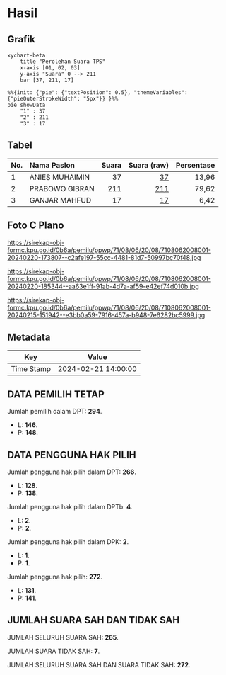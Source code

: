 # Hasil

## Grafik

```mermaid
xychart-beta
    title "Perolehan Suara TPS"
    x-axis [01, 02, 03]
    y-axis "Suara" 0 --> 211
    bar [37, 211, 17]
```

```mermaid
%%{init: {"pie": {"textPosition": 0.5}, "themeVariables": {"pieOuterStrokeWidth": "5px"}} }%%
pie showData
    "1" : 37
    "2" : 211
    "3" : 17
```

## Tabel

| No. | Nama Paslon    | Suara | Suara (raw) | Persentase |
|:--- |:-------------- | -----:| -----------:| ----------:|
| 1   | ANIES MUHAIMIN | 37    | [37][p-1]   | 13,96      |
| 2   | PRABOWO GIBRAN | 211   | [211][p-2]  | 79,62      |
| 3   | GANJAR MAHFUD  | 17    | [17][p-3]   | 6,42       |


[p-1]: https://github.com/gigit-pemilu/pemilu-2024-71-sulawesi-utara/blob/main/pilpres/hitung-suara/sub/71-sulawesi-utara/sub/08-bolaang-mongondow-utara/sub/06-pinogaluman/sub/2008-tuntulow/sub/001-tps/sub/paslon-1.txt
[p-2]: https://github.com/gigit-pemilu/pemilu-2024-71-sulawesi-utara/blob/main/pilpres/hitung-suara/sub/71-sulawesi-utara/sub/08-bolaang-mongondow-utara/sub/06-pinogaluman/sub/2008-tuntulow/sub/001-tps/sub/paslon-2.txt
[p-3]: https://github.com/gigit-pemilu/pemilu-2024-71-sulawesi-utara/blob/main/pilpres/hitung-suara/sub/71-sulawesi-utara/sub/08-bolaang-mongondow-utara/sub/06-pinogaluman/sub/2008-tuntulow/sub/001-tps/sub/paslon-3.txt

## Foto C Plano

https://sirekap-obj-formc.kpu.go.id/0b6a/pemilu/ppwp/71/08/06/20/08/7108062008001-20240220-173807--c2afe197-55cc-4481-81d7-50997bc70f48.jpg

https://sirekap-obj-formc.kpu.go.id/0b6a/pemilu/ppwp/71/08/06/20/08/7108062008001-20240220-185344--aa63e1ff-91ab-4d7a-af59-e42ef74d010b.jpg

https://sirekap-obj-formc.kpu.go.id/0b6a/pemilu/ppwp/71/08/06/20/08/7108062008001-20240215-151942--e3bb0a59-7916-457a-b948-7e6282bc5999.jpg


## Metadata

| Key        | Value               |
| ---------- | ------------------- |
| Time Stamp | 2024-02-21 14:00:00 |


## DATA PEMILIH TETAP

Jumlah pemilih dalam DPT: **294**.
 * L: **146**.
 * P: **148**.

## DATA PENGGUNA HAK PILIH

Jumlah pengguna hak pilih dalam DPT: **266**.
 * L: **128**.
 * P: **138**.

Jumlah pengguna hak pilih dalam DPTb: **4**.
 * L: **2**.
 * P: **2**.

Jumlah pengguna hak pilih dalam DPK: **2**.
 * L: **1**.
 * P: **1**.

Jumlah pengguna hak pilih: **272**.
 * L: **131**.
 * P: **141**.

## JUMLAH SUARA SAH DAN TIDAK SAH

JUMLAH SELURUH SUARA SAH: **265**.

JUMLAH SUARA TIDAK SAH: **7**.

JUMLAH SELURUH SUARA SAH DAN SUARA TIDAK SAH: **272**.


